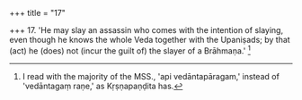 +++
title = "17"

+++
17. 'He may slay an assassin who comes with the intention of slaying, even though he knows the whole Veda together with the Upaniṣads; by that (act) he (does) not (incur the guilt of) the slayer of a Brāhmaṇa.' [^12] 


[^12]:  I read with the majority of the MSS., 'api vedāntapāragam,' instead of 'vedāntagaṃ raṇe,' as Kṛṣṇapaṇḍita has.
